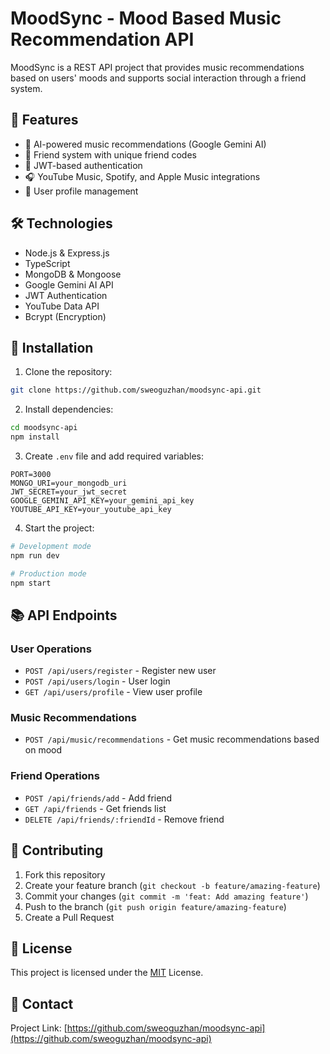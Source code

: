 # MoodSync - Mood Based Music Recommendation API

MoodSync is a REST API project that provides music recommendations based on users' moods and supports social interaction through a friend system.

## 🚀 Features

- 🎵 AI-powered music recommendations (Google Gemini AI)
- 👥 Friend system with unique friend codes
- 🔐 JWT-based authentication
- 🎧 YouTube Music, Spotify, and Apple Music integrations
- 👤 User profile management

## 🛠️ Technologies

- Node.js & Express.js
- TypeScript
- MongoDB & Mongoose
- Google Gemini AI API
- JWT Authentication
- YouTube Data API
- Bcrypt (Encryption)

## 🔧 Installation

1. Clone the repository:
```bash
git clone https://github.com/sweoguzhan/moodsync-api.git
```

2. Install dependencies:
```bash
cd moodsync-api
npm install
```

3. Create `.env` file and add required variables:
```env
PORT=3000
MONGO_URI=your_mongodb_uri
JWT_SECRET=your_jwt_secret
GOOGLE_GEMINI_API_KEY=your_gemini_api_key
YOUTUBE_API_KEY=your_youtube_api_key
```

4. Start the project:
```bash
# Development mode
npm run dev

# Production mode
npm start
```

## 📚 API Endpoints

### User Operations
- `POST /api/users/register` - Register new user
- `POST /api/users/login` - User login
- `GET /api/users/profile` - View user profile

### Music Recommendations
- `POST /api/music/recommendations` - Get music recommendations based on mood

### Friend Operations
- `POST /api/friends/add` - Add friend
- `GET /api/friends` - Get friends list
- `DELETE /api/friends/:friendId` - Remove friend

## 🤝 Contributing

1. Fork this repository
2. Create your feature branch (`git checkout -b feature/amazing-feature`)
3. Commit your changes (`git commit -m 'feat: Add amazing feature'`)
4. Push to the branch (`git push origin feature/amazing-feature`)
5. Create a Pull Request

## 📝 License

This project is licensed under the [MIT](LICENSE) License.

## 📧 Contact

Project Link: [https://github.com/sweoguzhan/moodsync-api](https://github.com/sweoguzhan/moodsync-api)
